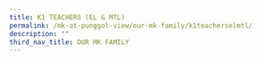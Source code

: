 ```yaml
---
title: K1 TEACHERS (EL & MTL)
permalink: /mk-at-punggol-view/our-mk-family/k1teacherselmtl/
description: ""
third_nav_title: OUR MK FAMILY
---
```

